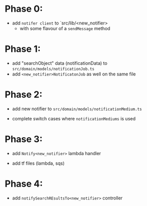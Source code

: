 # Phase 0:

- add `notifer client` to `src/lib/<new_notifier>
  - with some flavour of a `sendMessage` method

# Phase 1:

- add "searchObject" data (notificationData) to `src/domain/models/notificationJob.ts`
- add `<new_notifier>NotificatonJob` as well on the same file

# Phase 2:

- add new notifier to `src/domain/models/notificationMedium.ts`

- complete switch cases where `notificationMediums` is used

# Phase 3:

- add `Notify<new_notifier>` lambda handler

- add tf files (lambda, sqs)

# Phase 4:

- add `notifySearchREsultsTo<new_notifier>` controller

